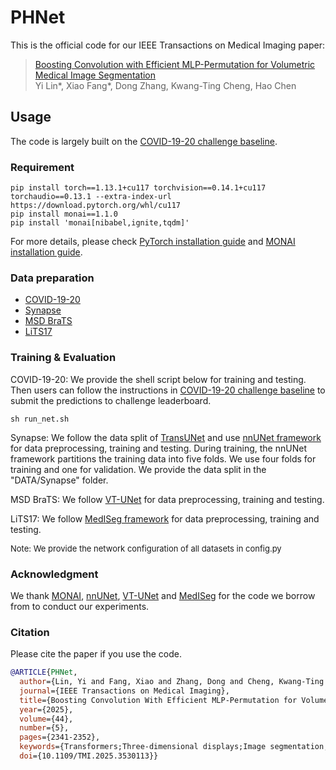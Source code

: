 # PHNet
This is the official code for our IEEE Transactions on Medical Imaging paper:
> [Boosting Convolution with Efficient MLP-Permutation for Volumetric Medical Image Segmentation](https://arxiv.org/abs/2303.13111)  
> Yi Lin*, Xiao Fang*, Dong Zhang, Kwang-Ting Cheng, Hao Chen

## Usage
The code is largely built on the [COVID-19-20 challenge baseline](https://github.com/Project-MONAI/tutorials/tree/main/3d_segmentation/challenge_baseline).

### Requirement
```
pip install torch==1.13.1+cu117 torchvision==0.14.1+cu117 torchaudio==0.13.1 --extra-index-url https://download.pytorch.org/whl/cu117  
pip install monai==1.1.0  
pip install 'monai[nibabel,ignite,tqdm]'
```
For more details, please check [PyTorch installation guide](https://pytorch.org/get-started/previous-versions/) and [MONAI installation guide](https://docs.monai.io/en/latest/installation.html#installing-the-recommended-dependencies).

### Data preparation
* [COVID-19-20](https://covid-segmentation.grand-challenge.org/Data/)
* [Synapse](https://www.synapse.org/#!Synapse:syn3193805/wiki/217789)
* [MSD BraTS](http://medicaldecathlon.com/)
* [LiTS17](https://www.kaggle.com/datasets/andrewmvd/liver-tumor-segmentation)

### Training & Evaluation
COVID-19-20: We provide the shell script below for training and testing. Then users can follow the instructions in [COVID-19-20 challenge baseline](https://github.com/Project-MONAI/tutorials/tree/main/3d_segmentation/challenge_baseline) to submit the predictions to challenge leaderboard. 
```
sh run_net.sh
``` 


Synapse: We follow the data split of [TransUNet](https://github.com/Beckschen/TransUNet?tab=readme-ov-file) and use [nnUNet framework](https://github.com/MIC-DKFZ/nnUNet) for data preprocessing, training and testing. During training, the nnUNet framework partitions the training data into five folds. We use four folds for training and one for validation. We provide the data split in the "DATA/Synapse" folder.

MSD BraTS: We follow [VT-UNet](https://github.com/himashi92/VT-UNet) for data preprocessing, training and testing.  

LiTS17: We follow [MedISeg framework](https://github.com/hust-linyi/MedISeg) for data preprocessing, training and testing.

<font size=2>Note: We provide the network configuration of all datasets in config.py </font>  

### Acknowledgment
We thank [MONAI](https://github.com/Project-MONAI/tutorials), [nnUNet](https://github.com/MIC-DKFZ/nnUNet), [VT-UNet](https://github.com/himashi92/VT-UNet) and [MedISeg](https://github.com/hust-linyi/MedISeg) for the code we borrow from to conduct our experiments.

### Citation
Please cite the paper if you use the code.
```bibtex
@ARTICLE{PHNet,
  author={Lin, Yi and Fang, Xiao and Zhang, Dong and Cheng, Kwang-Ting and Chen, Hao},
  journal={IEEE Transactions on Medical Imaging}, 
  title={Boosting Convolution With Efficient MLP-Permutation for Volumetric Medical Image Segmentation}, 
  year={2025},
  volume={44},
  number={5},
  pages={2341-2352},
  keywords={Transformers;Three-dimensional displays;Image segmentation;Convolutional neural networks;Feature extraction;Computer architecture;Computational efficiency;Decoding;Technological innovation;Synapses;Medical image segmentation;convolution neural network (CNN);multi-layer perceptron (MLP)},
  doi={10.1109/TMI.2025.3530113}}
```